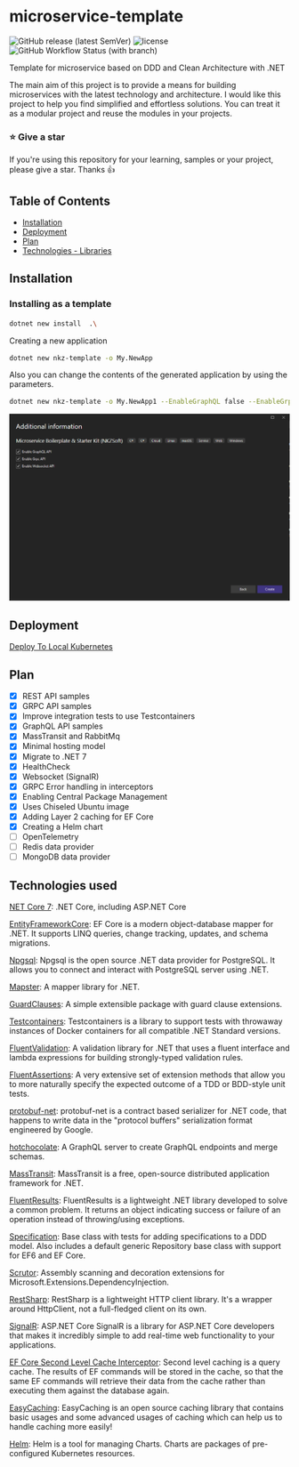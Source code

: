 # microservice-template

![GitHub release (latest SemVer)](https://img.shields.io/github/v/release/nkz-soft/microservice-template?style=flat-square)
![license](https://img.shields.io/github/license/nkz-soft/microservice-template?style=flat-square)
![GitHub Workflow Status (with branch)](https://img.shields.io/github/actions/workflow/status/nkz-soft/microservice-template/build.yaml)

Template for microservice based on DDD and Clean Architecture with .NET

The main aim of this project is to provide a means for building microservices with the latest technology and architecture.
I would like this project to help you find simplified and effortless solutions. You can treat it as a modular project and reuse the modules in your projects.

### ⭐ Give a star

If you're using this repository for your learning, samples or your project, please give a star. Thanks :+1:

## Table of Contents

- [Installation](#installation)
- [Deployment](#deployment)
- [Plan](#plan)
- [Technologies - Libraries](#technologies-used)

## Installation

### Installing as a template

```bash
dotnet new install  .\ 
```

Creating a new application

```bash
dotnet new nkz-template -o My.NewApp
```
Also you can change the contents of the generated application by using the parameters.

```bash
dotnet new nkz-template -o My.NewApp1 --EnableGraphQL false --EnableGrpc false --EnableSignalR false 
```

![image](https://raw.githubusercontent.com/nkz-soft/microservice-template/main/.github/images/2023-01-15_13-32-15.png)

## Deployment

[Deploy To Local Kubernetes](./deployment/k8s/README.md)

## Plan

- [x] REST API samples
- [x] GRPC API samples
- [x] Improve integration tests to use Testcontainers
- [x] GraphQL API samples
- [x] MassTransit and RabbitMq
- [x] Minimal hosting model
- [x] Migrate to .NET 7
- [x] HealthCheck
- [x] Websocket (SignalR) 
- [x] GRPC Error handling in interceptors
- [x] Enabling Central Package Management
- [x] Uses Chiseled Ubuntu image
- [x] Adding Layer 2 caching for EF Core
- [x] Creating a Helm chart
- [ ] OpenTelemetry
- [ ] Redis data provider
- [ ] MongoDB data provider

## Technologies used

[NET Core 7](https://dotnet.microsoft.com/en-us/download/dotnet/7.0): .NET Core, including ASP.NET Core

[EntityFrameworkCore](https://github.com/dotnet/efcore): EF Core is a modern object-database mapper for .NET. It supports LINQ queries, change tracking, updates, and schema migrations.

[Npgsql](https://github.com/npgsql/npgsql): Npgsql is the open source .NET data provider for PostgreSQL. It allows you to connect and interact with PostgreSQL server using .NET.

[Mapster](https://github.com/MapsterMapper/Mapster): A mapper library for .NET.

[GuardClauses](https://github.com/ardalis/GuardClauses): A simple extensible package with guard clause extensions.

[Testcontainers](https://github.com/testcontainers/testcontainers-dotnet): Testcontainers is a library to support tests with throwaway instances of Docker containers for all compatible .NET Standard versions.

[FluentValidation](https://github.com/FluentValidation/FluentValidation): A validation library for .NET that uses a fluent interface and lambda expressions for building strongly-typed validation rules.

[FluentAssertions](https://github.com/fluentassertions/fluentassertions): A very extensive set of extension methods that allow you to more naturally specify the expected outcome of a TDD or BDD-style unit tests.

[protobuf-net](https://github.com/protobuf-net/protobuf-net): protobuf-net is a contract based serializer for .NET code, that happens to write data in the "protocol buffers" serialization format engineered by Google.

[hotchocolate](https://github.com/ChilliCream/hotchocolate): A GraphQL server to create GraphQL endpoints and merge schemas.

[MassTransit](https://github.com/MassTransit/MassTransit): MassTransit is a free, open-source distributed application framework for .NET.

[FluentResults](https://github.com/altmann/FluentResults): FluentResults is a lightweight .NET library developed to solve a common problem. It returns an object indicating success or failure of an operation instead of throwing/using exceptions.

[Specification](https://github.com/ardalis/Specification): Base class with tests for adding specifications to a DDD model. Also includes a default generic Repository base class with support for EF6 and EF Core.

[Scrutor](https://github.com/khellang/Scrutor): Assembly scanning and decoration extensions for Microsoft.Extensions.DependencyInjection.

[RestSharp](https://github.com/restsharp/RestSharp): RestSharp is a lightweight HTTP client library. It's a wrapper around HttpClient, not a full-fledged client on its own.

[SignalR](https://github.com/dotnet/aspnetcore/tree/main/src/SignalR): ASP.NET Core SignalR is a library for ASP.NET Core developers that makes it incredibly simple to add real-time web functionality to your applications.

[EF Core Second Level Cache Interceptor](https://github.com/VahidN/EFCoreSecondLevelCacheInterceptor): Second level caching is a query cache. The results of EF commands will be stored in the cache, so that the same EF commands will retrieve their data from the cache rather than executing them against the database again.

[EasyCaching](https://github.com/dotnetcore/EasyCaching): EasyCaching is an open source caching library that contains basic usages and some advanced usages of caching which can help us to handle caching more easily!

[Helm](https://github.com/helm/helm): Helm is a tool for managing Charts. Charts are packages of pre-configured Kubernetes resources.
